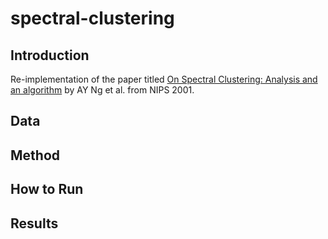 # spectral-clustering

## Introduction

Re-implementation of the paper titled [On Spectral Clustering: Analysis and an algorithm](https://proceedings.neurips.cc/paper/2001/file/801272ee79cfde7fa5960571fee36b9b-Paper.pdf) by AY Ng et al. from NIPS 2001.

## Data


## Method


## How to Run


## Results



